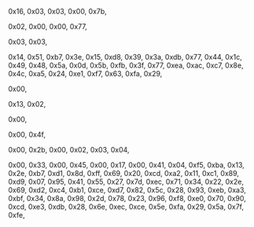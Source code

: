 0x16, 0x03, 0x03, 0x00, 0x7b,

0x02, 0x00, 0x00, 0x77,

0x03, 0x03,

0x14, 0x51, 0xb7, 0x3e, 0x15, 0xd8, 0x39, 0x3a, 0xdb, 0x77,
0x44, 0x1c, 0x49, 0x48, 0x5a, 0x0d, 0x5b, 0xfb, 0x3f, 0x77,
0xea, 0xac, 0xc7, 0x8e, 0x4c, 0xa5, 0x24, 0xe1, 0xf7, 0x63,
0xfa, 0x29,

0x00,

0x13, 0x02,

0x00,

0x00, 0x4f,

0x00, 0x2b,
0x00, 0x02,
0x03, 0x04,

0x00, 0x33,
0x00, 0x45,
0x00, 0x17,
0x00, 0x41,
0x04,
0xf5, 0xba, 0x13, 0x2e, 0xb7, 0xd1, 0x8d, 0xff, 0x69, 0x20,
0xcd, 0xa2, 0x11, 0xc1, 0x89, 0xd9, 0x07, 0x95, 0x41, 0x55,
0x27, 0x7d, 0xec, 0x71, 0x34, 0x22, 0x2e, 0x69, 0xd2, 0xc4,
0xb1, 0xce, 0xd7, 0x82, 0x5c, 0x28, 0x93, 0xeb, 0xa3, 0xbf,
0x34, 0x8a, 0x98, 0x2d, 0x78, 0x23, 0x96, 0xf8, 0xe0, 0x70,
0x90, 0xcd, 0xe3, 0xdb, 0x28, 0x6e, 0xec, 0xce, 0x5e, 0xfa,
0x29, 0x5a, 0x7f, 0xfe,